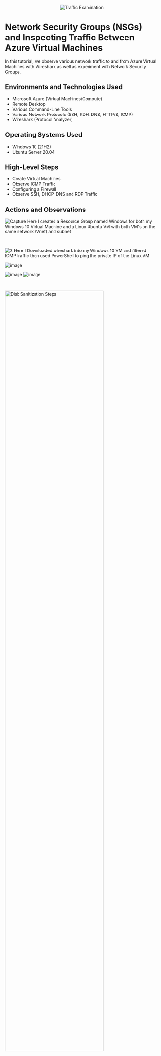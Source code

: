 <p align="center">
<img src="https://i.imgur.com/Ua7udoS.png" alt="Traffic Examination"/>
</p>

<h1>Network Security Groups (NSGs) and Inspecting Traffic Between Azure Virtual Machines</h1>
In this tutorial, we observe various network traffic to and from Azure Virtual Machines with Wireshark as well as experiment with Network Security Groups. <br />

<h2>Environments and Technologies Used</h2>

- Microsoft Azure (Virtual Machines/Compute)
- Remote Desktop
- Various Command-Line Tools
- Various Network Protocols (SSH, RDH, DNS, HTTP/S, ICMP)
- Wireshark (Protocol Analyzer)

<h2>Operating Systems Used </h2>

- Windows 10 (21H2)
- Ubuntu Server 20.04

<h2>High-Level Steps</h2>

- Create Virtual Machines
- Observe ICMP Traffic
- Configuring a Firewall 
- Observe SSH, DHCP, DNS and RDP Traffic
<h2>Actions and Observations</h2>


<p>

![Capture](https://github.com/user-attachments/assets/6fcf18f4-23c5-467a-9b56-0812dc81aa6d)
Here I created a Resource Group named Windows for both my Windows 10 Virtual Machine and a Linux Ubuntu VM with both VM's on the same network (Vnet) and subnet

</p>
<p>

</p>
<br />

<p>

![2](https://github.com/user-attachments/assets/91a08904-941c-4a10-a8da-11b82a2f664e)
Here I Downloaded wireshark into my Windows 10 VM and filtered ICMP traffic then used PowerShell to ping the private IP of the Linux VM

![image](https://github.com/user-attachments/assets/27c0ed10-1fad-47da-9e39-b9be2648480d)


</p>
<p>

![image](https://github.com/user-attachments/assets/e5346a69-e3eb-42b6-86f8-89be9087c0e1)
![image](https://github.com/user-attachments/assets/fe7314af-34d5-4fe6-8b9f-80e8c28ec990)


</p>
<br />

<p>
<img src="https://i.imgur.com/DJmEXEB.png" height="80%" width="80%" alt="Disk Sanitization Steps"/>
</p>
<p>
Lorem ipsum dolor sit amet, consectetur adipiscing elit, sed do eiusmod tempor incididunt ut labore et dolore magna aliqua. Ut enim ad minim veniam, quis nostrud exercitation ullamco laboris nisi ut aliquip ex ea commodo consequat. Duis aute irure dolor in reprehenderit in voluptate velit esse cillum dolore eu fugiat nulla pariatur.
</p>
<br />
